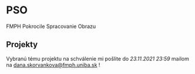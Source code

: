 # PSO
FMPH Pokrocile Spracovanie Obrazu

## Projekty
Vybranú tému projektu na schválenie mi pošlite do *23.11.2021 23:59* mailom na dana.skorvankova@fmph.uniba.sk !
